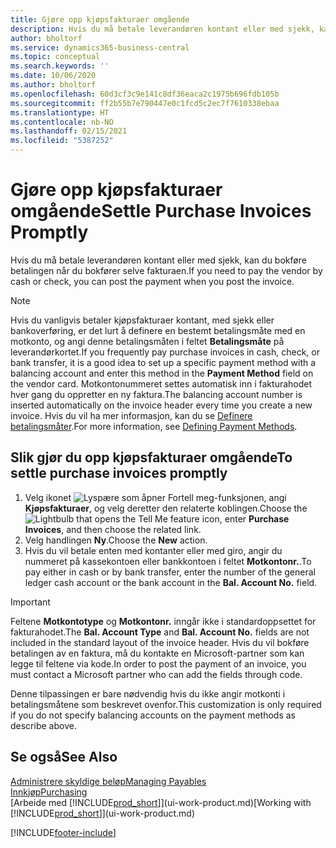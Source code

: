 ```yaml
---
title: Gjøre opp kjøpsfakturaer omgående
description: Hvis du må betale leverandøren kontant eller med sjekk, kan du utføre den nødvendige bokføringen når du bokfører selve fakturaen.
author: bholtorf
ms.service: dynamics365-business-central
ms.topic: conceptual
ms.search.keywords: ''
ms.date: 10/06/2020
ms.author: bholtorf
ms.openlocfilehash: 60d3cf3c9e141c8df36eaca2c1975b696fdb105b
ms.sourcegitcommit: ff2b55b7e790447e0c1fcd5c2ec7f7610338ebaa
ms.translationtype: HT
ms.contentlocale: nb-NO
ms.lasthandoff: 02/15/2021
ms.locfileid: "5387252"
---
```

# <a name="settle-purchase-invoices-promptly"></a><span data-ttu-id="a2d93-103">Gjøre opp kjøpsfakturaer omgående</span><span class="sxs-lookup"><span data-stu-id="a2d93-103">Settle Purchase Invoices Promptly</span></span>

<span data-ttu-id="a2d93-104">Hvis du må betale leverandøren kontant eller med sjekk, kan du bokføre betalingen når du bokfører selve fakturaen.</span><span class="sxs-lookup"><span data-stu-id="a2d93-104">If you need to pay the vendor by cash or check, you can post the payment when you post the invoice.</span></span>  

> [!NOTE]  
> <span data-ttu-id="a2d93-105">Hvis du vanligvis betaler kjøpsfakturaer kontant, med sjekk eller bankoverføring, er det lurt å definere en bestemt betalingsmåte med en motkonto, og angi denne betalingsmåten i feltet **Betalingsmåte** på leverandørkortet.</span><span class="sxs-lookup"><span data-stu-id="a2d93-105">If you frequently pay purchase invoices in cash, check, or bank transfer, it is a good idea to set up a specific payment method with a balancing account and enter this method in the **Payment Method** field on the vendor card.</span></span> <span data-ttu-id="a2d93-106">Motkontonummeret settes automatisk inn i fakturahodet hver gang du oppretter en ny faktura.</span><span class="sxs-lookup"><span data-stu-id="a2d93-106">The balancing account number is inserted automatically on the invoice header every time you create a new invoice.</span></span> <span data-ttu-id="a2d93-107">Hvis du vil ha mer informasjon, kan du se [Definere betalingsmåter](finance-payment-methods.md).</span><span class="sxs-lookup"><span data-stu-id="a2d93-107">For more information, see [Defining Payment Methods](finance-payment-methods.md).</span></span>  

## <a name="to-settle-purchase-invoices-promptly"></a><span data-ttu-id="a2d93-108">Slik gjør du opp kjøpsfakturaer omgående</span><span class="sxs-lookup"><span data-stu-id="a2d93-108">To settle purchase invoices promptly</span></span>

1. <span data-ttu-id="a2d93-109">Velg ikonet ![Lyspære som åpner Fortell meg-funksjonen](media/ui-search/search_small.png "Fortell hva du vil gjøre"), angi **Kjøpsfakturaer**, og velg deretter den relaterte koblingen.</span><span class="sxs-lookup"><span data-stu-id="a2d93-109">Choose the ![Lightbulb that opens the Tell Me feature](media/ui-search/search_small.png "Tell me what you want to do") icon, enter **Purchase Invoices**, and then choose the related link.</span></span>  
2. <span data-ttu-id="a2d93-110">Velg handlingen **Ny**.</span><span class="sxs-lookup"><span data-stu-id="a2d93-110">Choose the **New** action.</span></span>  
3. <span data-ttu-id="a2d93-111">Hvis du vil betale enten med kontanter eller med giro, angir du nummeret på kassekontoen eller bankkontoen i feltet **Motkontonr.**.</span><span class="sxs-lookup"><span data-stu-id="a2d93-111">To pay either in cash or by bank transfer, enter the number of the general ledger cash account or the bank account in the **Bal. Account No.** field.</span></span>  

> [!IMPORTANT]  
> <span data-ttu-id="a2d93-112">Feltene **Motkontotype** og **Motkontonr.** inngår ikke i standardoppsettet for fakturahodet.</span><span class="sxs-lookup"><span data-stu-id="a2d93-112">The **Bal. Account Type** and **Bal. Account No.** fields are not included in the standard layout of the invoice header.</span></span> <span data-ttu-id="a2d93-113">Hvis du vil bokføre betalingen av en faktura, må du kontakte en Microsoft-partner som kan legge til feltene via kode.</span><span class="sxs-lookup"><span data-stu-id="a2d93-113">In order to post the payment of an invoice, you must contact a Microsoft partner who can add the fields through code.</span></span>  
>
> <span data-ttu-id="a2d93-114">Denne tilpassingen er bare nødvendig hvis du ikke angir motkonti i betalingsmåtene som beskrevet ovenfor.</span><span class="sxs-lookup"><span data-stu-id="a2d93-114">This customization is only required if you do not specify balancing accounts on the payment methods as describe above.</span></span>

## <a name="see-also"></a><span data-ttu-id="a2d93-115">Se også</span><span class="sxs-lookup"><span data-stu-id="a2d93-115">See Also</span></span>

[<span data-ttu-id="a2d93-116">Administrere skyldige beløp</span><span class="sxs-lookup"><span data-stu-id="a2d93-116">Managing Payables</span></span>](payables-manage-payables.md)  
[<span data-ttu-id="a2d93-117">Innkjøp</span><span class="sxs-lookup"><span data-stu-id="a2d93-117">Purchasing</span></span>](purchasing-manage-purchasing.md)  
<span data-ttu-id="a2d93-118">[Arbeide med [!INCLUDE[prod_short](includes/prod_short.md)]](ui-work-product.md)</span><span class="sxs-lookup"><span data-stu-id="a2d93-118">[Working with [!INCLUDE[prod_short](includes/prod_short.md)]](ui-work-product.md)</span></span>  


[!INCLUDE[footer-include](includes/footer-banner.md)]